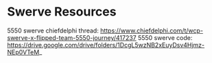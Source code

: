 # Swerve Resources

5550 swerve chiefdelphi thread: https://www.chiefdelphi.com/t/wcp-swerve-x-flipped-team-5550-journey/417237
5550 swerve code: https://drive.google.com/drive/folders/1DcgL5wzNB2xEuyDsv4Hjmz-NEp0VTeM_
